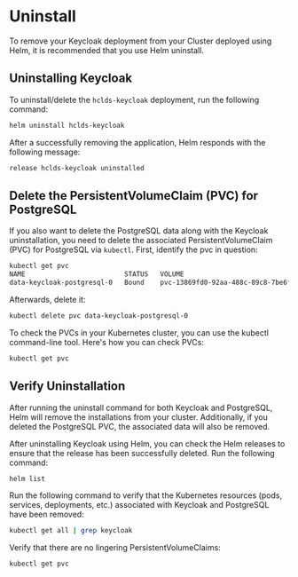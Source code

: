 # Uninstall 

To remove your Keycloak deployment from your Cluster deployed using Helm, it is recommended that you use Helm uninstall.

## Uninstalling Keycloak

To uninstall/delete the `hclds-keycloak` deployment, run the following command:

```sh
helm uninstall hclds-keycloak
```

After a successfully removing the application, Helm responds with the following message:

```sh
release hclds-keycloak uninstalled
```

## Delete the PersistentVolumeClaim (PVC) for PostgreSQL
If you also want to delete the PostgreSQL data along with the Keycloak uninstallation, you need to delete the associated PersistentVolumeClaim (PVC) for PostgreSQL via `kubectl`.
First, identify the pvc in question:

```sh
kubectl get pvc
NAME                         STATUS   VOLUME                                     CAPACITY   ACCESS MODES   STORAGECLASS   AGE
data-keycloak-postgresql-0   Bound    pvc-13869fd0-92aa-488c-89c8-7be6fd9512fd   8Gi        RWO            hostpath       63d
```

Afterwards, delete it:
```sh
kubectl delete pvc data-keycloak-postgresql-0
```

To check the PVCs in your Kubernetes cluster, you can use the kubectl command-line tool. Here's how you can check PVCs:
```sh
kubectl get pvc
```

## Verify Uninstallation
After running the uninstall command for both Keycloak and PostgreSQL, Helm will remove the installations from your cluster. Additionally, if you deleted the PostgreSQL PVC, the associated data will also be removed.

After uninstalling Keycloak using Helm, you can check the Helm releases to ensure that the release has been successfully deleted. Run the following command:
```sh
helm list
```
Run the following command to verify that the Kubernetes resources (pods, services, deployments, etc.) associated with Keycloak and PostgreSQL have been removed:
```sh
kubectl get all | grep keycloak
```
Verify that there are no lingering PersistentVolumeClaims:
```sh
kubectl get pvc
```